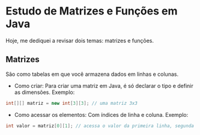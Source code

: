 # Estudo de Matrizes e Funções em Java

Hoje, me dediquei a revisar dois temas: matrizes e funções.

## Matrizes

São como tabelas em que você armazena dados em linhas e colunas.

- Como criar: Para criar uma matriz em Java, é só declarar o tipo e definir as dimensões. Exemplo:

```java
int[][] matriz = new int[3][3]; // uma matriz 3x3
```

- Como acessar os elementos: Com índices de linha e coluna. Exemplo:

```java
int valor = matriz[0][1]; // acessa o valor da primeira linha, segunda coluna
```